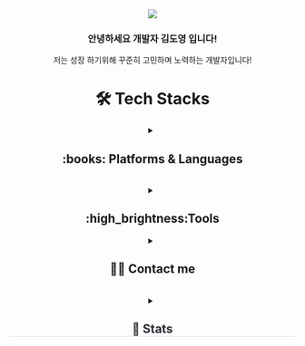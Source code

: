 <div align= "center">
   <img src="https://capsule-render.vercel.app/api?type=venom&color=auto&height=300&section=header&text=Doyoung%20Github!&fontSize=90&fontColor=000000" />
     </div>
  <div align= "center">
 <h3>안녕하세요 개발자 김도영 입니다!</h3>   
<a> 저는 성장 하기위해 꾸준히 고민하며 노력하는 개발자입니다!</a> 
  </div>
<div align= "center">
  <h1>🛠️ Tech Stacks </h1>
  <details>
  <summary>
   
  <h2>:books: Platforms & Languages </h2> <br> 
        </summary>
  <br>
  
![js](https://img.shields.io/badge/JavaScript-F7DF1E?style=for-the-badge&logo=JavaScript&logoColor=white)
![html](https://img.shields.io/badge/HTML5-E34F26?style=for-the-badge&logo=html5&logoColor=white)
![css](https://img.shields.io/badge/CSS3-1572B6?style=for-the-badge&logo=css3&logoColor=white)
![java](https://img.shields.io/badge/Java-ED8B00?style=for-the-badge&logo=openjdk&logoColor=white)
<br>
![oracle](https://img.shields.io/badge/Oracle-F80000?style=for-the-badge&logo=oracle&logoColor=black)
![bootstrap](https://img.shields.io/badge/Bootstrap-563D7C?style=for-the-badge&logo=bootstrap&logoColor=white)
![jquery](https://img.shields.io/badge/jQuery-0769AD?style=for-the-badge&logo=jquery&logoColor=white)
![spring](https://img.shields.io/badge/Spring-6DB33F?style=for-the-badge&logo=spring&logoColor=white)
![github](https://img.shields.io/badge/GitHub-100000?style=for-the-badge&logo=github&logoColor=white)
![git](https://img.shields.io/badge/GIT-E44C30?style=for-the-badge&logo=git&logoColor=white)

</details>
 </div>
 <div align= "center">
<details>
  <summary>
   <h2>:high_brightness:Tools</h2>
  </summary>
  <br>

![eclipse](https://img.shields.io/badge/Eclipse-2C2255?style=for-the-badge&logo=eclipse&logoColor=white)
![visual](https://img.shields.io/badge/Visual_Studio_Code-0078D4?style=for-the-badge&logo=visual%20studio%20code&logoColor=white)
![sql](https://img.shields.io/badge/MySQL-00000F?style=for-the-badge&logo=mysql&logoColor=white)

</details>
 </div>
  <div align= "center">
<details>
  <summary>
   
<h2> 🧑‍💻 Contact me </h2> <br> 
            </summary>
 <br>
<a href=mailto:kjy76882@gmail.com> <img src="https://img.shields.io/badge/Gmail-EA4335?style=for-the-badge&logo=Gmail&logoColor=white&link=mailto:kjy76882@gmail.com"> </a>
<br> 
<a href="https://hits.seeyoufarm.com"> <img src="https://hits.seeyoufarm.com/api/count/incr/badge.svg?url=https%3A%2F%2Fgithub.com%2Fdoyoungking%2F&count_bg=%23000000&title_bg=%23000000&icon=github.svg&icon_color=%23FFFFFF&title=GitHub&edge_flat=false"/></a>
</details>
<details>
<summary>
<h2 style="border-bottom: 1px solid #d8dee4; color: #282d33;"> 🏅 Stats </h2>
</summary>
<br>
  
![Top Langs](https://github-readme-stats.vercel.app/api/top-langs/?username=doyoungking)

</details>
 </div>
   
    

